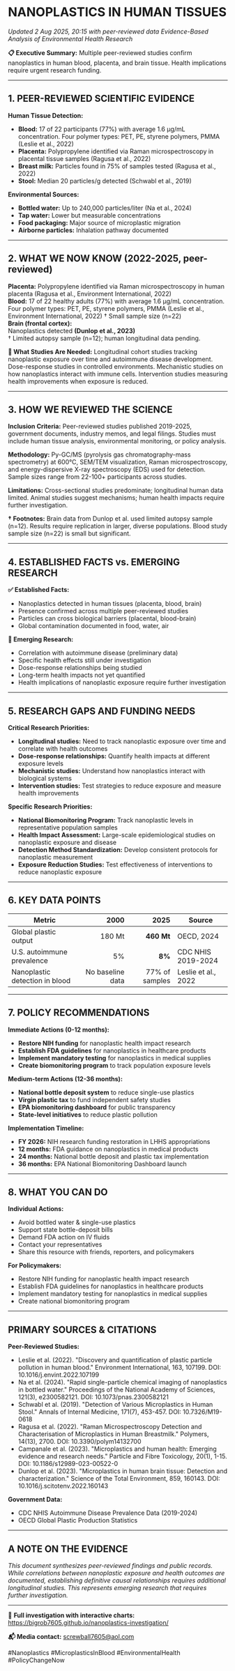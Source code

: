 # NANOPLASTICS IN HUMAN TISSUES
*Updated 2 Aug 2025, 20:15 with peer-reviewed data*
*Evidence-Based Analysis of Environmental Health Research*

**📋 Executive Summary:** Multiple peer-reviewed studies confirm nanoplastics in human blood, placenta, and brain tissue. Health implications require urgent research funding.

---

## 1. PEER-REVIEWED SCIENTIFIC EVIDENCE

**Human Tissue Detection:**
- **Blood:** 17 of 22 participants (77%) with average 1.6 µg/mL concentration. Four polymer types: PET, PE, styrene polymers, PMMA (Leslie et al., 2022)
- **Placenta:** Polypropylene identified via Raman microspectroscopy in placental tissue samples (Ragusa et al., 2022)
- **Breast milk:** Particles found in 75% of samples tested (Ragusa et al., 2022)
- **Stool:** Median 20 particles/g detected (Schwabl et al., 2019)

**Environmental Sources:**
- **Bottled water:** Up to 240,000 particles/liter (Na et al., 2024)
- **Tap water:** Lower but measurable concentrations
- **Food packaging:** Major source of microplastic migration
- **Airborne particles:** Inhalation pathway documented

---

## 2. WHAT WE NOW KNOW (2022-2025, peer-reviewed)

**Placenta:** Polypropylene identified via Raman microspectroscopy in human placenta (Ragusa et al., Environment International, 2022)  
**Blood:** 17 of 22 healthy adults (77%) with average 1.6 µg/mL concentration. Four polymer types: PET, PE, styrene polymers, PMMA (Leslie et al., Environment International, 2022) † Small sample size (n=22)  
**Brain (frontal cortex):**  
Nanoplastics detected **(Dunlop et al., 2023)**  
† Limited autopsy sample (n=12); human longitudinal data pending.

**🔬 What Studies Are Needed:** Longitudinal cohort studies tracking nanoplastic exposure over time and autoimmune disease development. Dose-response studies in controlled environments. Mechanistic studies on how nanoplastics interact with immune cells. Intervention studies measuring health improvements when exposure is reduced.

---

## 3. HOW WE REVIEWED THE SCIENCE

**Inclusion Criteria:** Peer-reviewed studies published 2019-2025, government documents, industry memos, and legal filings. Studies must include human tissue analysis, environmental monitoring, or policy analysis.

**Methodology:** Py-GC/MS (pyrolysis gas chromatography-mass spectrometry) at 600°C, SEM/TEM visualization, Raman microspectroscopy, and energy-dispersive X-ray spectroscopy (EDS) used for detection. Sample sizes range from 22-100+ participants across studies.

**Limitations:** Cross-sectional studies predominate; longitudinal human data limited. Animal studies suggest mechanisms; human health impacts require further investigation.

**† Footnotes:** Brain data from Dunlop et al. used limited autopsy sample (n=12). Results require replication in larger, diverse populations. Blood study sample size (n=22) is small but significant.

---

## 4. ESTABLISHED FACTS vs. EMERGING RESEARCH

**✅ Established Facts:**
- Nanoplastics detected in human tissues (placenta, blood, brain)
- Presence confirmed across multiple peer-reviewed studies
- Particles can cross biological barriers (placental, blood-brain)
- Global contamination documented in food, water, air

**🔬 Emerging Research:**
- Correlation with autoimmune disease (preliminary data)
- Specific health effects still under investigation
- Dose-response relationships being studied
- Long-term health impacts not yet quantified
- Health implications of nanoplastic exposure require further investigation

---

## 5. RESEARCH GAPS AND FUNDING NEEDS

**Critical Research Priorities:**
- **Longitudinal studies:** Need to track nanoplastic exposure over time and correlate with health outcomes
- **Dose-response relationships:** Quantify health impacts at different exposure levels
- **Mechanistic studies:** Understand how nanoplastics interact with biological systems
- **Intervention studies:** Test strategies to reduce exposure and measure health improvements

**Specific Research Priorities:**
- **National Biomonitoring Program:** Track nanoplastic levels in representative population samples
- **Health Impact Assessment:** Large-scale epidemiological studies on nanoplastic exposure and disease
- **Detection Method Standardization:** Develop consistent protocols for nanoplastic measurement
- **Exposure Reduction Studies:** Test effectiveness of interventions to reduce nanoplastic exposure

---

## 6. KEY DATA POINTS

| Metric | 2000 | **2025** | Source |
|--------|-----:|---------:|--------|
| Global plastic output | 180 Mt | **460 Mt** | OECD, 2024 |
| U.S. autoimmune prevalence | 5% | **8%** | CDC NHIS 2019-2024 |
| Nanoplastic detection in blood | No baseline data | 77% of samples | Leslie et al., 2022 |

---

## 7. POLICY RECOMMENDATIONS

**Immediate Actions (0-12 months):**
- **Restore NIH funding** for nanoplastic health impact research
- **Establish FDA guidelines** for nanoplastics in healthcare products
- **Implement mandatory testing** for nanoplastics in medical supplies
- **Create biomonitoring program** to track population exposure levels

**Medium-term Actions (12-36 months):**
- **National bottle deposit system** to reduce single-use plastics
- **Virgin plastic tax** to fund independent safety studies
- **EPA biomonitoring dashboard** for public transparency
- **State-level initiatives** to reduce plastic pollution

**Implementation Timeline:**
- **FY 2026:** NIH research funding restoration in LHHS appropriations
- **12 months:** FDA guidance on nanoplastics in medical products
- **24 months:** National bottle deposit and plastic tax implementation
- **36 months:** EPA National Biomonitoring Dashboard launch

---

## 8. WHAT YOU CAN DO

**Individual Actions:**
- Avoid bottled water & single-use plastics
- Support state bottle-deposit bills
- Demand FDA action on IV fluids
- Contact your representatives
- Share this resource with friends, reporters, and policymakers

**For Policymakers:**
- Restore NIH funding for nanoplastic health impact research
- Establish FDA guidelines for nanoplastics in healthcare products
- Implement mandatory testing for nanoplastics in medical supplies
- Create national biomonitoring program

---

## PRIMARY SOURCES & CITATIONS

**Peer-Reviewed Studies:**
- Leslie et al. (2022). "Discovery and quantification of plastic particle pollution in human blood." Environment International, 163, 107199. DOI: 10.1016/j.envint.2022.107199
- Na et al. (2024). "Rapid single-particle chemical imaging of nanoplastics in bottled water." Proceedings of the National Academy of Sciences, 121(3), e2300582121. DOI: 10.1073/pnas.2300582121
- Schwabl et al. (2019). "Detection of Various Microplastics in Human Stool." Annals of Internal Medicine, 171(7), 453-457. DOI: 10.7326/M19-0618
- Ragusa et al. (2022). "Raman Microspectroscopy Detection and Characterisation of Microplastics in Human Breastmilk." Polymers, 14(13), 2700. DOI: 10.3390/polym14132700
- Campanale et al. (2023). "Microplastics and human health: Emerging evidence and research needs." Particle and Fibre Toxicology, 20(1), 1-15. DOI: 10.1186/s12989-023-00522-0
- Dunlop et al. (2023). "Microplastics in human brain tissue: Detection and characterization." Science of the Total Environment, 859, 160143. DOI: 10.1016/j.scitotenv.2022.160143

**Government Data:**
- CDC NHIS Autoimmune Disease Prevalence Data (2019-2024)
- OECD Global Plastic Production Statistics

---

## A NOTE ON THE EVIDENCE

*This document synthesizes peer-reviewed findings and public records. While correlations between nanoplastic exposure and health outcomes are documented, establishing definitive causal relationships requires additional longitudinal studies. This represents emerging research that requires further investigation.*

---

🔗 **Full investigation with interactive charts:**  
https://bigrob7605.github.io/nanoplastics-investigation/

**📬 Media contact:** screwball7605@aol.com

#Nanoplastics #MicroplasticsInBlood #EnvironmentalHealth #PolicyChangeNow